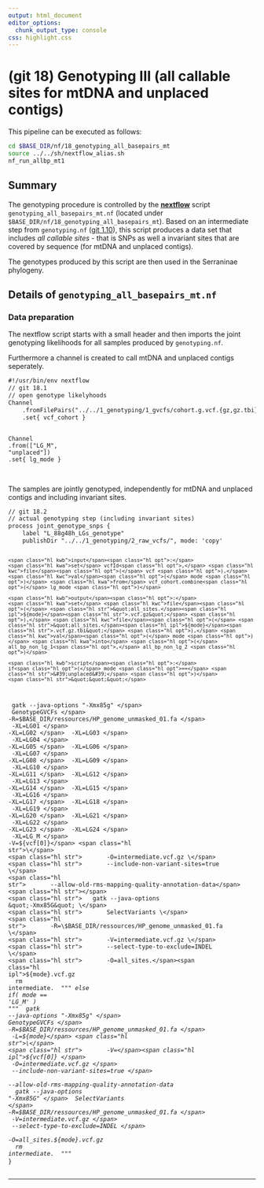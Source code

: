 ```yaml
---
output: html_document
editor_options:
  chunk_output_type: console
css: highlight.css
---
```







# (git 18) Genotyping III (all callable sites for mtDNA and unplaced contigs)

This pipeline can be executed as follows:

```sh
cd $BASE_DIR/nf/18_genotyping_all_basepairs_mt
source ../../sh/nextflow_alias.sh
nf_run_allbp_mt1
```

## Summary

The genotyping procedure is controlled by the [**nextflow**](https://www.nextflow.io/) script `genotyping_all_basepairs_mt.nf` (located under `$BASE_DIR/nf/18_genotyping_all_basepairs_mt`).
Based on an intermediate step from `genotyping.nf` ([git 1.10](git-1-genotyping-i-snps-only.html)), this script produces a data set that includes _all callable sites_  - that is SNPs as well a invariant sites that are covered by sequence (for mtDNA and unplaced contigs).

The genotypes produced by this script are then used in the Serraninae phylogeny.

## Details of `genotyping_all_basepairs_mt.nf`

### Data preparation

The nextflow script starts with a small header and then imports the joint genotyping likelihoods for all samples produced by `genotyping.nf`.

Furthermore a channel is created to call mtDNA and unplaced contigs seperately.

<div class="kclass">

<div class="sourceCode">
<pre class="sourceCode">
<code class="sourceCode">#<span class="hl opt">!/</span>usr<span class="hl opt">/</span>bin<span class="hl opt">/</span>env nextflow
<span class="hl slc">// git 18.1</span>
<span class="hl slc">// open genotype likelyhoods</span>
<span class="hl kwa">Channel</span>
	.fromFilePairs<span class="hl opt">(</span><span class="hl str">&quot;../../1_genotyping/1_gvcfs/cohort.g.vcf.{gz,gz.tbi}&quot;</span><span class="hl opt">)</span>
	.set<span class="hl opt">{</span> vcf_cohort <span class="hl opt">}</span>

<span class="hl kwa">Channel</span>
	.from<span class="hl opt">([</span><span class="hl str">&quot;LG_M&quot;</span><span class="hl opt">,</span> <span class="hl str">&quot;unplaced&quot;</span><span class="hl opt">])</span>
	.set<span class="hl opt">{</span> lg_mode <span class="hl opt">}</span>
</code>
</pre>
</div>

The samples are jointly genotyped, independently for mtDNA and unplaced contigs and including invariant sites.


<div class="sourceCode">
<pre class="sourceCode">
<code class="sourceCode"><span class="hl slc">// git 18.2</span>
<span class="hl slc">// actual genotyping step (including invariant sites)</span>
<span class="hl kwa">process</span> joint_genotype_snps <span class="hl opt">{</span>
	<span class="hl kwb">label</span> <span class="hl str">&quot;L_88g48h_LGs_genotype&quot;</span>
	<span class="hl kwb">publishDir</span> <span class="hl str">&quot;../../1_genotyping/2_raw_vcfs/&quot;</span><span class="hl opt">,</span> mode<span class="hl opt">:</span> <span class="hl str">&#39;copy&#39;</span>

	<span class="hl kwb">input</span><span class="hl opt">:</span>
	<span class="hl kwa">set</span> vcfId<span class="hl opt">,</span> <span class="hl kwc">file</span><span class="hl opt">(</span> vcf <span class="hl opt">),</span> <span class="hl kwc">val</span><span class="hl opt">(</span> mode <span class="hl opt">)</span> <span class="hl kwa">from</span> vcf_cohort.combine<span class="hl opt">(</span> lg_mode <span class="hl opt">)</span>

	<span class="hl kwb">output</span><span class="hl opt">:</span>
	<span class="hl kwa">set</span> <span class="hl kwc">file</span><span class="hl opt">(</span> <span class="hl str">&quot;all_sites.</span><span class="hl ipl">${mode}</span><span class="hl str">.vcf.gz&quot;</span> <span class="hl opt">),</span> <span class="hl kwc">file</span><span class="hl opt">(</span> <span class="hl str">&quot;all_sites.</span><span class="hl ipl">${mode}</span><span class="hl str">.vcf.gz.tbi&quot;</span> <span class="hl opt">),</span> <span class="hl kwc">val</span><span class="hl opt">(</span> mode <span class="hl opt">)</span> <span class="hl kwa">into</span> <span class="hl opt">(</span> all_bp_non_lg_1<span class="hl opt">,</span> all_bp_non_lg_2 <span class="hl opt">)</span>

	<span class="hl kwb">script</span><span class="hl opt">:</span>
	if<span class="hl opt">(</span> mode <span class="hl opt">==</span> <span class="hl str">&#39;unplaced&#39;</span> <span class="hl opt">)</span>
	<span class="hl str">&quot;&quot;&quot;</span>
<span class="hl str">	gatk --java-options &quot;-Xmx85g&quot; \</span>
<span class="hl str">		GenotypeGVCFs \</span>
<span class="hl str">		-R=\$BASE_DIR/ressources/HP_genome_unmasked_01.fa \</span>
<span class="hl str">		-XL=LG01 \</span>
<span class="hl str">		-XL=LG02 \</span>
<span class="hl str">		-XL=LG03 \</span>
<span class="hl str">		-XL=LG04 \</span>
<span class="hl str">		-XL=LG05 \</span>
<span class="hl str">		-XL=LG06 \</span>
<span class="hl str">		-XL=LG07 \</span>
<span class="hl str">		-XL=LG08 \</span>
<span class="hl str">		-XL=LG09 \</span>
<span class="hl str">		-XL=LG10 \</span>
<span class="hl str">		-XL=LG11 \</span>
<span class="hl str">		-XL=LG12 \</span>
<span class="hl str">		-XL=LG13 \</span>
<span class="hl str">		-XL=LG14 \</span>
<span class="hl str">		-XL=LG15 \</span>
<span class="hl str">		-XL=LG16 \</span>
<span class="hl str">		-XL=LG17 \</span>
<span class="hl str">		-XL=LG18 \</span>
<span class="hl str">		-XL=LG19 \</span>
<span class="hl str">		-XL=LG20 \</span>
<span class="hl str">		-XL=LG21 \</span>
<span class="hl str">		-XL=LG22 \</span>
<span class="hl str">		-XL=LG23 \</span>
<span class="hl str">		-XL=LG24 \</span>
<span class="hl str">		-XL=LG_M \</span>
<span class="hl str">		-V=</span><span class="hl ipl">${vcf[0]}</span> <span class="hl str">\</span>
<span class="hl str">		-O=intermediate.vcf.gz \</span>
<span class="hl str">		--include-non-variant-sites=true \</span>
<span class="hl str">		--allow-old-rms-mapping-quality-annotation-data</span>
<span class="hl str"></span>
<span class="hl str">	gatk --java-options &quot;-Xmx85G&quot; \</span>
<span class="hl str">		SelectVariants \</span>
<span class="hl str">		-R=\$BASE_DIR/ressources/HP_genome_unmasked_01.fa \</span>
<span class="hl str">		-V=intermediate.vcf.gz \</span>
<span class="hl str">		--select-type-to-exclude=INDEL \</span>
<span class="hl str">		-O=all_sites.</span><span class="hl ipl">${mode}</span><span class="hl str">.vcf.gz</span>
<span class="hl str"></span>
<span class="hl str">	rm intermediate.*</span>
<span class="hl str">	&quot;&quot;&quot;</span>
	else if<span class="hl opt">(</span> mode <span class="hl opt">==</span> <span class="hl str">&#39;LG_M&#39;</span> <span class="hl opt">)</span>
	<span class="hl str">&quot;&quot;&quot;</span>
<span class="hl str">	gatk --java-options &quot;-Xmx85g&quot; \</span>
<span class="hl str">		GenotypeGVCFs \</span>
<span class="hl str">		-R=\$BASE_DIR/ressources/HP_genome_unmasked_01.fa \</span>
<span class="hl str">		-L=</span><span class="hl ipl">${mode}</span> <span class="hl str">\</span>
<span class="hl str">		-V=</span><span class="hl ipl">${vcf[0]}</span> <span class="hl str">\</span>
<span class="hl str">		-O=intermediate.vcf.gz \</span>
<span class="hl str">		--include-non-variant-sites=true \</span>
<span class="hl str">		--allow-old-rms-mapping-quality-annotation-data</span>
<span class="hl str"></span>
<span class="hl str">	gatk --java-options &quot;-Xmx85G&quot; \</span>
<span class="hl str">		SelectVariants \</span>
<span class="hl str">		-R=\$BASE_DIR/ressources/HP_genome_unmasked_01.fa \</span>
<span class="hl str">		-V=intermediate.vcf.gz \</span>
<span class="hl str">		--select-type-to-exclude=INDEL \</span>
<span class="hl str">		-O=all_sites.</span><span class="hl ipl">${mode}</span><span class="hl str">.vcf.gz</span>
<span class="hl str"></span>
<span class="hl str">	rm intermediate.*</span>
<span class="hl str">	&quot;&quot;&quot;</span>
<span class="hl opt">}</span>
</code>
</pre>
</div>
</div>

---
